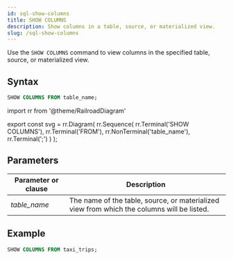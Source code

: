 ```yaml
---
id: sql-show-columns
title: SHOW COLUMNS
description: Show columns in a table, source, or materialized view.
slug: /sql-show-columns
---
```


<head>
  <link rel="canonical" href="https://docs.risingwave.com/docs/current/sql-show-columns/" />
</head>

Use the `SHOW COLUMNS` command to view columns in the specified table, source, or materialized view.

## Syntax

```sql
SHOW COLUMNS FROM table_name;
```

import rr from '@theme/RailroadDiagram'

export const svg = rr.Diagram(
rr.Sequence(
rr.Terminal('SHOW COLUMNS'),
rr.Terminal('FROM'),
rr.NonTerminal('table_name'),
rr.Terminal(';')
)
);

<Drawer SVG={svg} />

## Parameters

| Parameter or clause | Description                                                                                |
| ------------------- | ------------------------------------------------------------------------------------------ |
| _table_name_        | The name of the table, source, or materialized view from which the columns will be listed. |

## Example

```sql
SHOW COLUMNS FROM taxi_trips;
```
